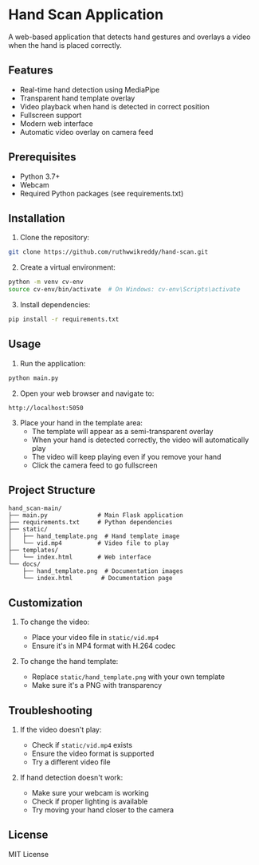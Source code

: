 # Hand Scan Application

A web-based application that detects hand gestures and overlays a video when the hand is placed correctly.

## Features

- Real-time hand detection using MediaPipe
- Transparent hand template overlay
- Video playback when hand is detected in correct position
- Fullscreen support
- Modern web interface
- Automatic video overlay on camera feed

## Prerequisites

- Python 3.7+
- Webcam
- Required Python packages (see requirements.txt)

## Installation

1. Clone the repository:
```bash
git clone https://github.com/ruthwwikreddy/hand-scan.git
```

2. Create a virtual environment:
```bash
python -m venv cv-env
source cv-env/bin/activate  # On Windows: cv-env\Scripts\activate
```

3. Install dependencies:
```bash
pip install -r requirements.txt
```

## Usage

1. Run the application:
```bash
python main.py
```

2. Open your web browser and navigate to:
```
http://localhost:5050
```

3. Place your hand in the template area:
   - The template will appear as a semi-transparent overlay
   - When your hand is detected correctly, the video will automatically play
   - The video will keep playing even if you remove your hand
   - Click the camera feed to go fullscreen

## Project Structure

```
hand_scan-main/
├── main.py              # Main Flask application
├── requirements.txt     # Python dependencies
├── static/
│   ├── hand_template.png  # Hand template image
│   └── vid.mp4          # Video file to play
├── templates/
│   └── index.html       # Web interface
└── docs/
    ├── hand_template.png  # Documentation images
    └── index.html        # Documentation page
```

## Customization

1. To change the video:
   - Place your video file in `static/vid.mp4`
   - Ensure it's in MP4 format with H.264 codec

2. To change the hand template:
   - Replace `static/hand_template.png` with your own template
   - Make sure it's a PNG with transparency

## Troubleshooting

1. If the video doesn't play:
   - Check if `static/vid.mp4` exists
   - Ensure the video format is supported
   - Try a different video file

2. If hand detection doesn't work:
   - Make sure your webcam is working
   - Check if proper lighting is available
   - Try moving your hand closer to the camera

## License

MIT License
